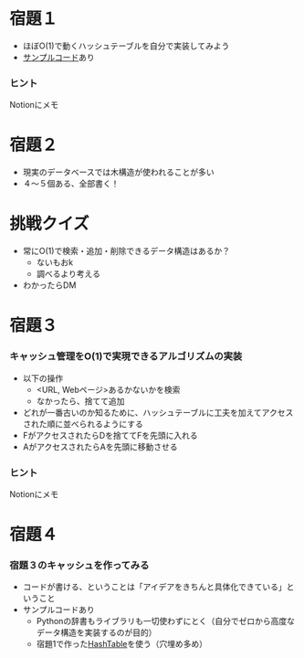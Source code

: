 # 宿題１

- ほぼO(1)で動くハッシュテーブルを自分で実装してみよう
- [サンプルコード](https://github.com/xharaken/step2/blob/master/hash_table.py)あり

### ヒント
Notionにメモ

# 宿題２

- 現実のデータベースでは木構造が使われることが多い
- ４〜５個ある、全部書く！

# 挑戦クイズ

- 常にO(1)で検索・追加・削除できるデータ構造はあるか？
    - ないもおk
    - 調べるより考える
- わかったらDM

# 宿題３

### キャッシュ管理をO(1)で実現できるアルゴリズムの実装

- 以下の操作
    - <URL, Webページ>あるかないかを検索
    - なかったら、捨てて追加
- どれが一番古いのか知るために、ハッシュテーブルに工夫を加えてアクセスされた順に並べられるようにする
- FがアクセスされたらDを捨ててFを先頭に入れる
- AがアクセスされたらAを先頭に移動させる

### ヒント

Notionにメモ

# 宿題４

### 宿題３のキャッシュを作ってみる

- コードが書ける、ということは「アイデアをきちんと具体化できている」ということ
- サンプルコードあり
    - Pythonの辞書もライブラリも一切使わずにとく（自分でゼロから高度なデータ構造を実装するのが目的）
    - 宿題1で作った[HashTable](https://github.com/xharaken/step2/blob/master/cache.py)を使う（穴埋め多め）